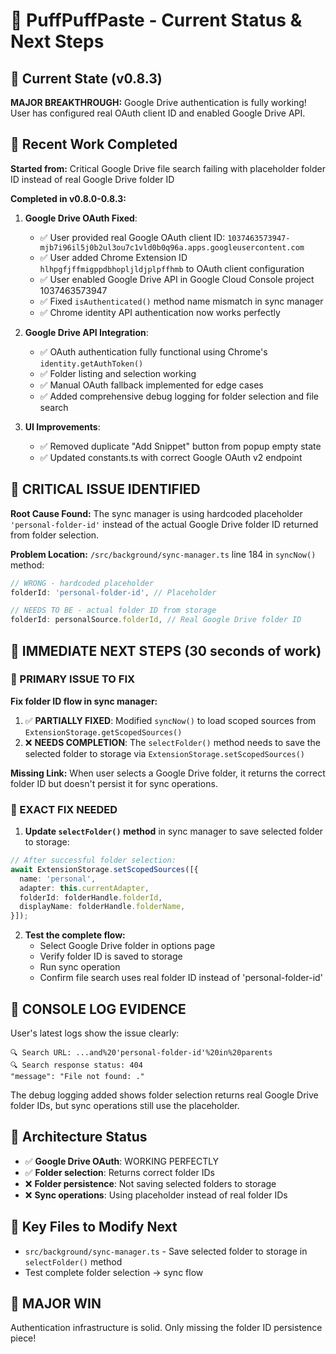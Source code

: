 # 🚀 PuffPuffPaste - Current Status & Next Steps

## 📍 Current State (v0.8.3)
**MAJOR BREAKTHROUGH:** Google Drive authentication is fully working! User has configured real OAuth client ID and enabled Google Drive API.

## 🔧 Recent Work Completed
**Started from:** Critical Google Drive file search failing with placeholder folder ID instead of real Google Drive folder ID

**Completed in v0.8.0-0.8.3:**
1. **Google Drive OAuth Fixed**: 
   - ✅ User provided real Google OAuth client ID: `1037463573947-mjb7i96il5j0b2ul3ou7c1vld0b0q96a.apps.googleusercontent.com`
   - ✅ User added Chrome Extension ID `hlhpgfjffmigppdbhopljldjplpffhmb` to OAuth client configuration
   - ✅ User enabled Google Drive API in Google Cloud Console project 1037463573947
   - ✅ Fixed `isAuthenticated()` method name mismatch in sync manager
   - ✅ Chrome identity API authentication now works perfectly

2. **Google Drive API Integration**:
   - ✅ OAuth authentication fully functional using Chrome's `identity.getAuthToken()`
   - ✅ Folder listing and selection working
   - ✅ Manual OAuth fallback implemented for edge cases
   - ✅ Added comprehensive debug logging for folder selection and file search

3. **UI Improvements**:
   - ✅ Removed duplicate "Add Snippet" button from popup empty state
   - ✅ Updated constants.ts with correct Google OAuth v2 endpoint

## 🚨 CRITICAL ISSUE IDENTIFIED
**Root Cause Found:** The sync manager is using hardcoded placeholder `'personal-folder-id'` instead of the actual Google Drive folder ID returned from folder selection.

**Problem Location:** `/src/background/sync-manager.ts` line 184 in `syncNow()` method:
```typescript
// WRONG - hardcoded placeholder
folderId: 'personal-folder-id', // Placeholder

// NEEDS TO BE - actual folder ID from storage
folderId: personalSource.folderId, // Real Google Drive folder ID
```

## 🎯 IMMEDIATE NEXT STEPS (30 seconds of work)

### 🚨 PRIMARY ISSUE TO FIX
**Fix folder ID flow in sync manager:**
1. ✅ **PARTIALLY FIXED**: Modified `syncNow()` to load scoped sources from `ExtensionStorage.getScopedSources()`
2. ❌ **NEEDS COMPLETION**: The `selectFolder()` method needs to save the selected folder to storage via `ExtensionStorage.setScopedSources()`

**Missing Link:** When user selects a Google Drive folder, it returns the correct folder ID but doesn't persist it for sync operations.

### 🔧 EXACT FIX NEEDED
1. **Update `selectFolder()` method** in sync manager to save selected folder to storage:
```typescript
// After successful folder selection:
await ExtensionStorage.setScopedSources([{
  name: 'personal',
  adapter: this.currentAdapter,
  folderId: folderHandle.folderId,
  displayName: folderHandle.folderName,
}]);
```

2. **Test the complete flow:**
   - Select Google Drive folder in options page
   - Verify folder ID is saved to storage
   - Run sync operation
   - Confirm file search uses real folder ID instead of 'personal-folder-id'

## 🧪 CONSOLE LOG EVIDENCE
User's latest logs show the issue clearly:
```
🔍 Search URL: ...and%20'personal-folder-id'%20in%20parents
🔍 Search response status: 404
"message": "File not found: ."
```

The debug logging added shows folder selection returns real Google Drive folder IDs, but sync operations still use the placeholder.

## 💾 Architecture Status
- ✅ **Google Drive OAuth**: WORKING PERFECTLY
- ✅ **Folder selection**: Returns correct folder IDs  
- ❌ **Folder persistence**: Not saving selected folders to storage
- ❌ **Sync operations**: Using placeholder instead of real folder IDs

## 📁 Key Files to Modify Next
- `src/background/sync-manager.ts` - Save selected folder to storage in `selectFolder()` method
- Test complete folder selection → sync flow

## 🎉 MAJOR WIN
Authentication infrastructure is solid. Only missing the folder ID persistence piece!
